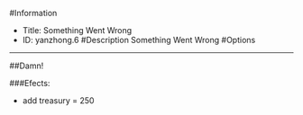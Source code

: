#Information
 - Title: Something Went Wrong
 - ID: yanzhong.6
#Description
Something Went Wrong
#Options

___
##Damn!

###Efects:<ul><li>add treasury = 250</li></ul>
